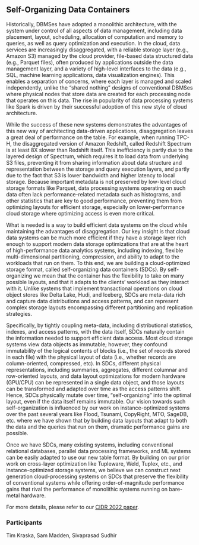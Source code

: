 ## Self-Organizing Data Containers
Historically, DBMSes have adopted a monolithic architecture, with the system under control of all aspects of data management, including data placement, layout, scheduling, allocation of computation and memory to queries, as well as query optimization and execution. In the cloud, data services are increasingly disaggregated, with a reliable storage layer (e.g., Amazon S3) managed by the cloud provider, file-based data structured data (e.g., Parquet files), often produced by applications outside the data management layer, and a variety of high-level interfaces to the data (e.g., SQL, machine learning applications, data visualization engines). This enables a separation of concerns, where each layer is managed and scaled independently, unlike the “shared nothing” designs of conventional DBMSes where physical nodes that store data are created for each processing node that operates on this data. The rise in popularity of data processing systems like Spark is driven by their successful adoption of this new style of cloud architecture.

While the success of these new systems demonstrates the advantages of this new way of architecting data-driven applications, disaggregation leaves a great deal of performance on the table. For example, when running TPC-H, the disaggregated version of Amazon Redshift, called Redshift Spectrum is at least 8X slower than Redshift itself. This inefficiency is partly due to the layered design of Spectrum, which requires it to load data from underlying S3 files, preventing it from sharing information about data structure and representation between the storage and query execution layers, and partly due to the fact that S3 is lower bandwidth and higher latency to local storage.
Because important metadata is not preserved by low-level cloud storage formats like Parquet, data processing systems operating on such data often lack performance-related metadata such as histograms, and other statistics that are key to good performance, preventing them from optimizing layouts for efficient storage, especially on lower-performance cloud storage where optimizing access is even more critical.

What is needed is a way to build efficient data systems on the cloud while maintaining the advantages of disaggregation. Our key insight is that cloud data systems can be much more efficient if they have a storage layer rich enough to support modern data storage optimizations that are at the heart of high-performance data analytics systems, including indexing, flexible multi-dimensional partitioning, compression, and ability to adapt to the workloads that run on them. To this end, we are building a cloud-optimized storage format, called self-organizing data containers (SDCs). By self-organizing we mean that the container has the flexibility to take on many possible layouts, and that it adapts to the clients’ workload as they interact with it. Unlike systems that implement transactional operations on cloud object stores like Delta Lake, Hudi, and Iceberg, SDCs are meta-data rich and capture data distributions and access patterns, and can represent complex storage layouts encompassing different partitioning and replication strategies.

Specifically, by tightly coupling meta-data, including distributional statistics, indexes, and access patterns, with the data itself, SDCs naturally contain the information needed to support efficient data access. Most cloud storage systems view data objects as immutable; however, they confound immutability of the logical contents of blocks (i.e., the set of records stored in each file) with the physical layout of data (i.e., whether records are column-oriented, compressed, etc). In SDCs, different physical representations, including summaries, aggregates, different columnar and row-oriented layouts, and data layout optimizations for modern hardware (GPU/CPU) can be represented in a single data object, and those layouts can be transformed and adapted over time as the access patterns shift. Hence, SDCs physically mutate over time, “self-organizing” into the optimal layout, even if the data itself remains immutable. Our vision towards such self-organization is influenced by our work on instance-optimized systems over the past several years like Flood, Tsunami, CopyRight, MTO, SageDB, etc. where we have shown that by building data layouts that adapt to both the data and the queries that run on them, dramatic performance gains are possible.

Once we have SDCs, many existing systems, including conventional relational databases, parallel data processing frameworks, and ML systems can be easily adapted to use our new table format. By building on our prior work on cross-layer optimization like Tupleware, Weld, Tuplex, etc., and instance-optimized storage systems, we believe we can construct next generation cloud-processing systems on SDCs that preserve the flexibility of conventional systems while offering order-of-magnitude performance gains that rival the performance of monolithic systems running on bare-metal hardware.

For more details, please refer to our [CIDR 2022 paper](https://www.cidrdb.org/cidr2022/papers/p44-madden.pdf).

### Participants
Tim Kraska, Sam Madden, Sivaprasad Sudhir
